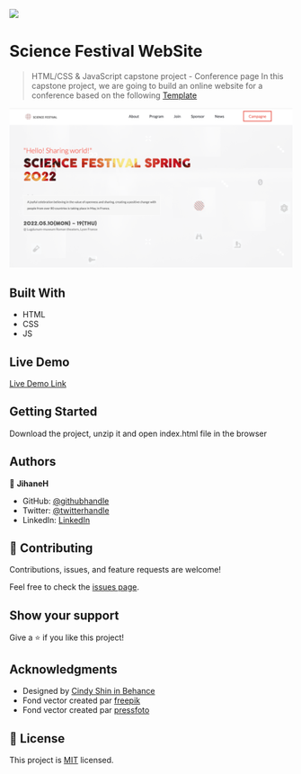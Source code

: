 ![](https://img.shields.io/badge/Microverse-blueviolet)

# Science Festival WebSite

> HTML/CSS & JavaScript capstone project - Conference page
> In this capstone project, we are going to build an online website for a conference based on the following [Template](https://www.behance.net/gallery/29845175/CC-Global-Summit-2015)

![screenshot](./app_screenshot.png)

## Built With

- HTML
- CSS
- JS

## Live Demo

[Live Demo Link](https://jihaneh.github.io/ScienceFestivalSite)

## Getting Started

Download the project, unzip it and open index.html file in the browser

## Authors

👤 **JihaneH**

- GitHub: [@githubhandle](https://github.com/jihaneH)
- Twitter: [@twitterhandle](https://twitter.com/jijihaddad)
- LinkedIn: [LinkedIn](https://linkedin.com/in/jihane-haddad/)

## 🤝 Contributing

Contributions, issues, and feature requests are welcome!

Feel free to check the [issues page](../../issues/).

## Show your support

Give a ⭐️ if you like this project!

## Acknowledgments

- Designed by [Cindy Shin in Behance](https://www.behance.net/gallery/29845175/CC-Global-Summit-2015)
- Fond vector created par [freepik](https://fr.freepik.com/vecteurs/fond)
- Fond vector created par [pressfoto](https://fr.freepik.com/photos/femme)

## 📝 License

This project is [MIT](./MIT.md) licensed.
